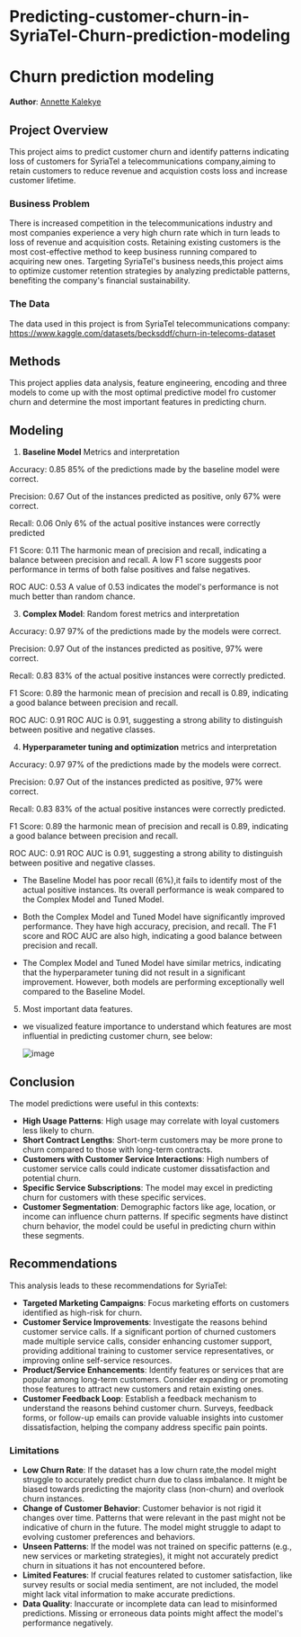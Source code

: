 # Predicting-customer-churn-in-SyriaTel-Churn-prediction-modeling
# Churn prediction modeling

**Author**: [Annette Kalekye](annette.kalekye@student.moringaschool.com)

## Project Overview

This project aims to predict customer churn and identify patterns indicating loss of customers for SyriaTel a telecommunications company,aiming to retain customers to reduce revenue and acquistion costs loss and increase customer lifetime. 

### Business Problem

There is increased competition in the telecommunications industry and most companies experience a very high churn rate which in turn leads to loss of revenue and acquisition costs. Retaining existing customers is the most cost-effective method to keep business running compared to acquiring new ones. Targeting SyriaTel's business needs,this project aims to optimize customer retention strategies by analyzing predictable patterns, benefiting the company's financial sustainability.


### The Data

The data used in this project is from SyriaTel telecommunications company: https://www.kaggle.com/datasets/becksddf/churn-in-telecoms-dataset


## Methods

This project applies data analysis, feature engineering, encoding and three models to come up with the most optimal predictive model fro customer churn and determine the most important features in predicting churn.

## Modeling

1. **Baseline Model** Metrics and interpretation

Accuracy: 0.85 85% of the predictions made by the baseline model were correct.

Precision: 0.67 Out of the instances predicted as positive, only 67% were correct.

Recall: 0.06 Only 6% of the actual positive instances were correctly predicted

F1 Score: 0.11 The harmonic mean of precision and recall, indicating a balance between precision and recall. A low F1 score suggests poor performance in terms of both false positives and false negatives.

ROC AUC: 0.53 A value of 0.53 indicates the model's performance is not much better than random chance.

3. **Complex Model**: Random forest metrics and interpretation 

 Accuracy: 0.97 97% of the predictions made by the models were correct.

 Precision: 0.97 Out of the instances predicted as positive, 97% were correct.

 Recall: 0.83 83% of the actual positive instances were correctly predicted.

 F1 Score: 0.89 the harmonic mean of precision and recall is 0.89, indicating a good balance between precision and recall.

 ROC AUC: 0.91 ROC AUC is 0.91, suggesting a strong ability to distinguish between positive and negative classes.

4. **Hyperparameter tuning and optimization** metrics and interpretation

Accuracy: 0.97 97% of the predictions made by the models were correct.

Precision: 0.97 Out of the instances predicted as positive, 97% were correct.

Recall: 0.83 83% of the actual positive instances were correctly predicted.

F1 Score: 0.89 the harmonic mean of precision and recall is 0.89, indicating a good balance between precision and recall.

ROC AUC: 0.91 ROC AUC is 0.91, suggesting a strong ability to distinguish between positive and negative classes.


+ The Baseline Model has poor recall (6%),it fails to identify most of the actual positive instances. Its overall performance is weak compared to the Complex Model and Tuned Model.

+ Both the Complex Model and Tuned Model have significantly improved performance. They have high accuracy, precision, and recall. The F1 score and ROC AUC are also high, indicating a good balance between precision and recall.

+ The Complex Model and Tuned Model have similar metrics, indicating that the hyperparameter tuning did not result in a significant improvement. However, both models are performing exceptionally well compared to the Baseline Model.

5. Most important data features.

+ we visualized feature importance to understand which features are most influential in predicting customer churn, see below:

   
   ![image](https://github.com/AnnetteKalee/Predicting-customer-churn-in-SyriaTel-Churn-prediction-modeling/assets/136931914/6d342465-5ba0-4219-978f-8faf0b955f7d)
## Conclusion

The model predictions were useful in this contexts:

+ **High Usage Patterns**: High usage may correlate with loyal customers less likely to churn.
+ **Short Contract Lengths**:  Short-term customers may be more prone to churn compared to those with long-term contracts.
+ **Customers with Customer Service Interactions**:  High numbers of customer service calls could indicate customer dissatisfaction and potential churn.
+ **Specific Service Subscriptions**: The model may excel in predicting churn for customers with these specific services.
+ **Customer Segmentation**: Demographic factors like age, location, or income can influence churn patterns. If specific segments have distinct churn behavior, the model could be useful in predicting churn within these segments.


## Recommendations

This analysis leads to these recommendations for SyriaTel:

+ **Targeted Marketing Campaigns**: Focus marketing efforts on customers identified as high-risk for churn. 
+ **Customer Service Improvements**: Investigate the reasons behind customer service calls. If a significant portion of churned customers made multiple service calls, consider enhancing customer support, providing additional training to customer service representatives, or improving online self-service resources.
+ **Product/Service Enhancements**: Identify features or services that are popular among long-term customers. Consider expanding or promoting those features to attract new customers and retain existing ones.
+ **Customer Feedback Loop**: Establish a feedback mechanism to understand the reasons behind customer churn. Surveys, feedback forms, or follow-up emails can provide valuable insights into customer dissatisfaction, helping the company address specific pain points.
### Limitations

+ **Low Churn Rate**: If the dataset has a low churn rate,the model might struggle to accurately predict churn due to class imbalance. It might be biased towards predicting the majority class (non-churn) and overlook churn instances.
+ **Change of Customer Behavior**: Customer behavior is not rigid it changes over time. Patterns that were relevant in the past might not be indicative of churn in the future. The model might struggle to adapt to evolving customer preferences and behaviors.
+ **Unseen Patterns**: If the model was not trained on specific patterns (e.g., new services or marketing strategies), it might not accurately predict churn in situations it has not encountered before.
+ **Limited Features**: If crucial features related to customer satisfaction, like survey results or social media sentiment, are not included, the   model might lack vital information to make accurate predictions.
+ **Data Quality**: Inaccurate or incomplete data can lead to misinformed predictions. Missing or erroneous data points might affect the model's performance negatively.

